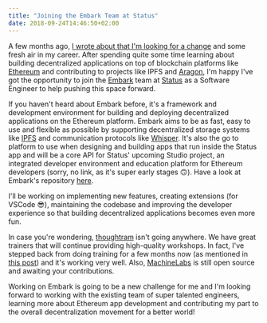 ```yaml
---
title: "Joining the Embark Team at Status"
date: 2018-09-24T14:46:50+02:00
---
```


A few months ago, [I wrote about that I'm looking for a change](/posts/a-new-start/) and some fresh air in my career. After spending quite some time learning about building decentralized applications on top of blockchain platforms like [Ethereum](https://ethereum.org/) and contributing to projects like IPFS and [Aragon](https://aragon.org), I'm happy I've got the opportunity to join the [Embark](https://embark.status.im) team at [Status](https://status.im) as a Software Engineer to help pushing this space forward.

If you haven't heard about Embark before, it's a framework and development environment for building and deploying decentralized applications on the Ethereum platform. Embark aims to be as fast, easy to use and flexible as possible by supporting decentralized storage systems like [IPFS](https://ipfs.io) and communication protocols like [Whisper](https://ethereum.stackexchange.com/questions/127/what-is-whisper-and-what-is-it-used-for). It's also the go to platform to use when designing and building apps that run inside the Status app and will be a core API for Status' upcoming Studio project, an integrated developer environment and education platform for Ethereum developers (sorry, no link, as it's super early stages 🙃). Have a look at Embark's repository [here](https://github.com/embark-framework/embark).

I'll be working on implementing new features, creating extensions (for VSCode 😎), maintaining the codebase and improving the developer experience so that building decentralized applications becomes even more fun.

In case you're wondering, [thoughtram](https://thoughtram.io) isn't going anywhere. We have great trainers that will continue providing high-quality workshops. In fact, I've stepped back from doing training for a few months now (as mentioned in [this post](/posts/a-new-start/)) and it's working very well. Also, [MachineLabs](https://machinelabs.ai) is still open source and awaiting your contributions.

Working on Embark is going to be a new challenge for me and I'm looking forward to working with the existing team of super talented engineers, learning more about Ethereum app development and contributing my part to the overall decentralization movement for a better world!


